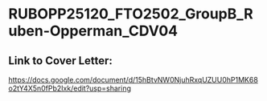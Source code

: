 # RUBOPP25120_FTO2502_GroupB_Ruben-Opperman_CDV04

## Link to Cover Letter:

https://docs.google.com/document/d/15hBtvNW0NjuhRxqUZUU0hP1MK68o2tY4X5n0fPb2Ixk/edit?usp=sharing
